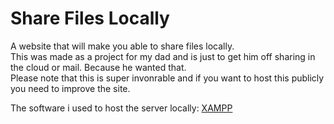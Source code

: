 # Share Files Locally
A website that will make you able to share files locally.  
This was made as a project for my dad and is just to get him off sharing in the cloud or mail. Because he wanted that.  
Please note that this is super invonrable and if you want to host this publicly you need to improve the site.  
  
The software i used to host the server locally: <a href="https://www.apachefriends.org/download.html">XAMPP</a>
